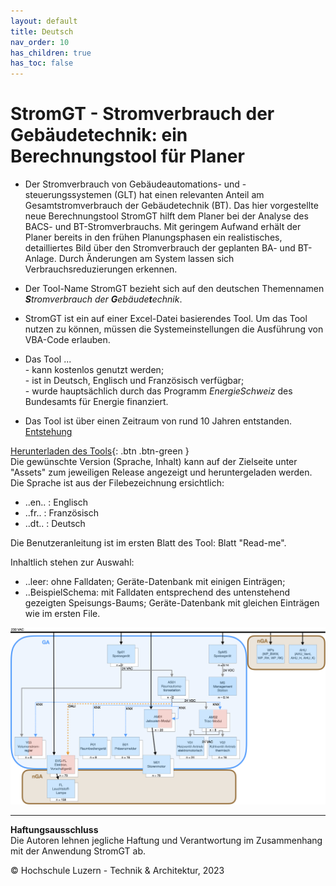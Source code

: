 ```yaml
---
layout: default
title: Deutsch
nav_order: 10
has_children: true
has_toc: false
---
```


# StromGT - Stromverbrauch der Gebäudetechnik: ein Berechnungstool für Planer
- Der Stromverbrauch von Gebäudeautomations- und -steuerungssystemen (GLT) hat einen relevanten Anteil am Gesamtstromverbrauch der Gebäudetechnik (BT). Das hier vorgestellte neue Berechnungstool StromGT hilft dem Planer bei der Analyse des BACS- und BT-Stromverbrauchs. Mit geringem Aufwand erhält der Planer bereits in den frühen Planungsphasen ein realistisches, detailliertes Bild über den Stromverbrauch der geplanten BA- und BT-Anlage. Durch Änderungen am System lassen sich Verbrauchsreduzierungen erkennen.

- Der Tool-Name StromGT bezieht sich auf den deutschen Themennamen _**S**tromverbrauch der **G**ebäude**t**echnik_.

- StromGT ist ein auf einer Excel-Datei basierendes Tool. Um das Tool nutzen zu können, müssen die Systemeinstellungen die Ausführung von VBA-Code erlauben.

- Das Tool ...<br>
      - kann kostenlos genutzt werden;<br>
      - ist in Deutsch, Englisch und Französisch verfügbar;<br>
      - wurde hauptsächlich durch das Programm _EnergieSchweiz_ des Bundesamts für Energie finanziert.<br>

- Das Tool ist über einen Zeitraum von rund 10 Jahren entstanden. [Entstehung](https://hslu-ige-laes.github.io/StromGTPublic/docs/docs/projects_de.md)
      

[Herunterladen des Tools](https://github.com/hslu-ige-laes/StromGTPublic/releases/latest){: .btn .btn-green }<br> 
Die gewünschte Version (Sprache, Inhalt) kann auf der Zielseite unter "Assets" zum jeweiligen Release angezeigt und heruntergeladen werden.<br>
Die Sprache ist aus der Filebezeichnung ersichtlich:<br>
- ..en.. : Englisch<br>
- ..fr.. : Französisch<br>
- ..dt.. : Deutsch<br>

Die Benutzeranleitung ist im ersten Blatt des Tool: Blatt "Read-me".<br>

Inhaltlich stehen zur Auswahl:
- ..leer: ohne Falldaten; Geräte-Datenbank mit einigen Einträgen;
- ..BeispielSchema: mit Falldaten entsprechend des untenstehend gezeigten Speisungs-Baums; Geräte-Datenbank mit gleichen Einträgen wie im ersten File.

<img src="https://github.com/hslu-ige-laes/StromGTPublic/raw/main/docs/assets/images/SchemaBsp_de_200p_Ausschnitt.png">


<hr>

**Haftungsausschluss**<br>
Die Autoren lehnen jegliche Haftung und Verantwortung im Zusammenhang mit der Anwendung StromGT ab.

© Hochschule Luzern - Technik & Architektur, 2023
